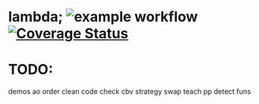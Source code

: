 # lambda; ![example workflow](https://github.com/tozarin/lambda/actions/workflows/act.yml/badge.svg) [![Coverage Status](https://coveralls.io/repos/github/Tozarin/lambda/badge.svg?branch=main)](https://coveralls.io/github/Tozarin/lambda?branch=main)
# TODO:
  demos
  ao order
  clean code
  check cbv
  strategy swap
  teach pp detect funs